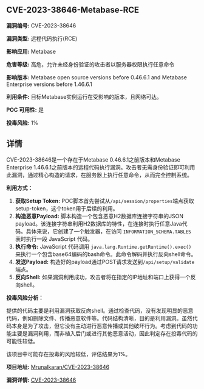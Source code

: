 ## CVE-2023-38646-Metabase-RCE

**漏洞编号:** CVE-2023-38646

**漏洞类型:** 远程代码执行(RCE)

**影响应用:** Metabase

**危害等级:** 高危，允许未经身份验证的攻击者以服务器权限执行任意命令

**影响版本:** Metabase open source versions before 0.46.6.1 and Metabase Enterprise versions before 1.46.6.1

**利用条件:** 目标Metabase实例运行在受影响的版本，且网络可达。

**POC 可用性:** 是

**投毒风险:** 1%

## 详情

CVE-2023-38646是一个存在于Metabase 0.46.6.1之前版本和Metabase Enterprise 1.46.6.1之前版本的远程代码执行漏洞。攻击者无需身份验证即可利用此漏洞，通过精心构造的请求，在服务器上执行任意命令，从而完全控制系统。

**利用方式：**

1.  **获取Setup Token:** POC脚本首先尝试从`/api/session/properties`端点获取setup-token，这个token用于后续的利用。
2.  **构造恶意Payload:**  脚本构造一个包含恶意H2数据库连接字符串的JSON payload。该连接字符串利用H2数据库的特性，在连接时执行任意Java代码。具体来说，它创建了一个触发器，在访问 `INFORMATION_SCHEMA.TABLES` 表时执行一段 JavaScript 代码。
3.  **执行命令:**  JavaScript 代码调用 `java.lang.Runtime.getRuntime().exec()` 来执行一个包含base64编码的bash命令。此命令解码并执行反向shell命令。
4.  **发送Payload:**  构造好的payload通过POST请求发送到`/api/setup/validate`端点。
5.  **反向Shell:**  如果漏洞利用成功，攻击者将在指定的IP地址和端口上获得一个反向shell。

**投毒风险分析：**

提供的代码主要是利用漏洞获取反向shell。通过检查代码，没有发现明显的恶意代码，例如删除文件、传播恶意软件等。代码结构清晰，目的是利用漏洞。虽然代码本身是为了攻击，但它没有主动进行恶意传播或其他破坏行为。考虑到代码的功能主要是漏洞利用，而非植入后门或进行其他恶意活动，因此判定存在投毒代码的可能性较低。

该项目中可能存在投毒的风险较低，评估结果为1%。

**项目地址:** [Mrunalkaran/CVE-2023-38646](https://github.com/Mrunalkaran/CVE-2023-38646)

**漏洞详情:** [CVE-2023-38646](https://nvd.nist.gov/vuln/detail/CVE-2023-38646)